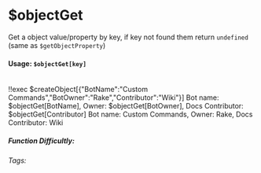 # $objectGet
Get a object value/property by key, if key not found them return `undefined` (same as `$getObjectProperty`)

#### Usage: `$objectGet[key]`
<br/>
<discord-messages>
	<discord-message :bot="false" role-color="#ffcc9a" author="Member">
		!!exec $createObject[{"BotName":"Custom Commands","BotOwner":"Rake","Contributor":"Wiki"}] Bot name: $objectGet[BotName], Owner: $objectGet[BotOwner], Docs Contributor: $objectGet[Contributor]
	</discord-message>
	<discord-message :bot="true" role-color="#0099ff" author="Custom Command" avatar="https://media.discordapp.net/avatars/725721249652670555/781224f90c3b841ba5b40678e032f74a.webp">
		Bot name: Custom Commands, Owner: Rake, Docs Contributor: Wiki
	</discord-message>
</discord-messages>

##### Function Difficultly: <Badge type="warning" text="Medium" vertical="middle" /> 
###### Tags: <Badge type="tip" text="object" vertical="middle" /> <Badge type="tip" text="get" vertical="middle" /> <Badge type="tip" text="json" vertical="middle" /> <Badge type="tip" text="property" vertical="middle" />
